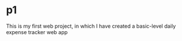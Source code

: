 # p1
This is my first web project, in which I have created a basic-level daily expense tracker web app
